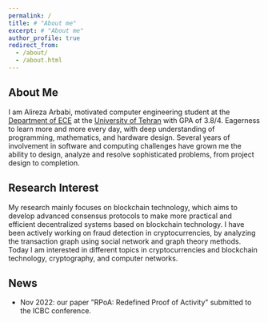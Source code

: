 ```yaml
---
permalink: /
title: # "About me"
excerpt: # "About me"
author_profile: true
redirect_from: 
  - /about/
  - /about.html
---
```



## About Me
I am Alireza Arbabi, motivated computer engineering student at the [Department of ECE](https://ece.ut.ac.ir/en/ece) at the [University of Tehran](https://ut.ac.ir/en) with GPA of 3.8/4. Eagerness to learn more and more every day, with deep understanding of programming, mathematics, and hardware design. Several years of involvement in software and computing challenges have grown me the ability to design, analyze and resolve sophisticated problems, from project design to completion.

## Research Interest

My research mainly focuses on blockchain technology, which aims to develop advanced consensus protocols to make more practical and efficient decentralized systems based on blockchain technology. I have been actively working on fraud detection in cryptocurrencies, by analyzing the transaction graph using social network and graph theory methods. Today I am interested in different topics in cryptocurrencies and blockchain technology, cryptography, and computer networks.

## News
- Nov 2022: our paper "RPoA: Redefined Proof of Activity" submitted to the ICBC conference.
